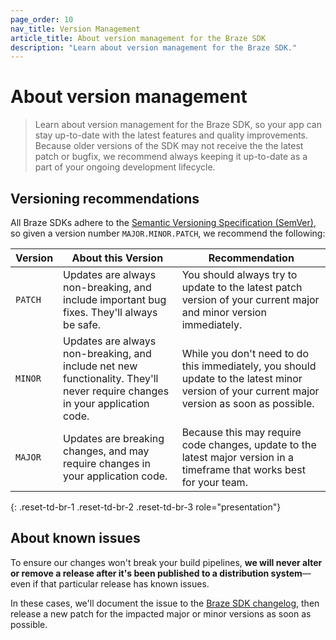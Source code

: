 ```yaml
---
page_order: 10
nav_title: Version Management
article_title: About version management for the Braze SDK
description: "Learn about version management for the Braze SDK."
---
```


# About version management

> Learn about version management for the Braze SDK, so your app can stay up-to-date with the latest features and quality improvements. Because older versions of the SDK may not receive the the latest patch or bugfix, we recommend always keeping it up-to-date as a part of your ongoing development lifecycle.

## Versioning recommendations

All Braze SDKs adhere to the [Semantic Versioning Specification (SemVer)](https://semver.org/), so given a version number `MAJOR.MINOR.PATCH`, we recommend the following:

|Version|About this Version|Recommendation|
|-------|------------------|--------------|
| `PATCH` | Updates are always non-breaking, and include important bug fixes. They'll always be safe. | You should always try to update to the latest patch version of your current major and minor version immediately. |
| `MINOR` | Updates are always non-breaking, and include net new functionality. They'll never require changes in your application code. | While you don't need to do this immediately, you should update to the latest minor version of your current major version as soon as possible. 
| `MAJOR` | Updates are breaking changes, and may require changes in your application code. | Because this may require code changes, update to the latest major version in a timeframe that works best for your team. |
{: .reset-td-br-1 .reset-td-br-2 .reset-td-br-3 role="presentation"}

## About known issues

To ensure our changes won't break your build pipelines, **we will never alter or remove a release after it's been published to a distribution system**&#8212;even if that particular release has known issues.

In these cases, we'll document the issue to the [Braze SDK changelog]({{site.baseurl}}/developer_guide/changelogs/), then release a new patch for the impacted major or minor versions as soon as possible.
